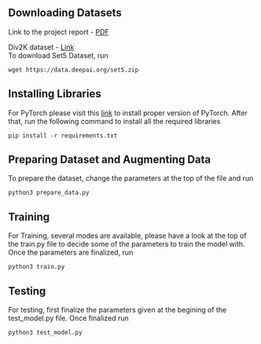 ## Downloading Datasets

Link to the project report - [PDF](https://github.com/VrutikShah/SRFBN/blob/master/SuperResolutionUsingDL.pdf)

Div2K dataset - [Link](https://drive.google.com/drive/folders/1Rqb5Poe5oe2R7vFJhk9jw_ksxClYufsZ?usp=sharing)  
To download Set5 Dataset, run 
```
wget https://data.deepai.org/set5.zip
```  

## Installing Libraries  
For PyTorch please visit this [link](https://pytorch.org/) to install proper version of PyTorch. After that, run the following command to install all the required libraries
```
pip install -r requirements.txt
```


## Preparing Dataset and Augmenting Data
To prepare the dataset, change the parameters at the top of the file and run 
```
python3 prepare_data.py
```


## Training

For Training, several modes are available, please have a look at the top of the train.py file to decide some of the parameters to train the model with. Once the parameters are finalized, run 
```
python3 train.py
```


## Testing  
For testing, first finalize the parameters given at the begining of the test_model.py file. Once finalized run 
```
python3 test_model.py
```
